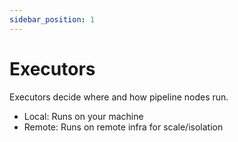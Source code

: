```yaml
---
sidebar_position: 1
---
```


# Executors

Executors decide where and how pipeline nodes run.

- Local: Runs on your machine
- Remote: Runs on remote infra for scale/isolation
